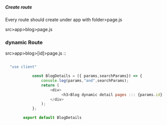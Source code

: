 ##### Create route

 Every route should create under app with folder>page.js
  
  src>app>blog>page.js


### dynamic Route

   src>app>blog>[id]>page.js  ::



```js

  "use client"

            const BlogDetails = ({ params,searchParams}) => {
                console.log(params,"and",searchParams);
                return (
                    <div>
                         <h3>Blog dynamic detail pages ::: {params.id} </h3>
                    </div>
                );
            };

        export default BlogDetails

```
                    